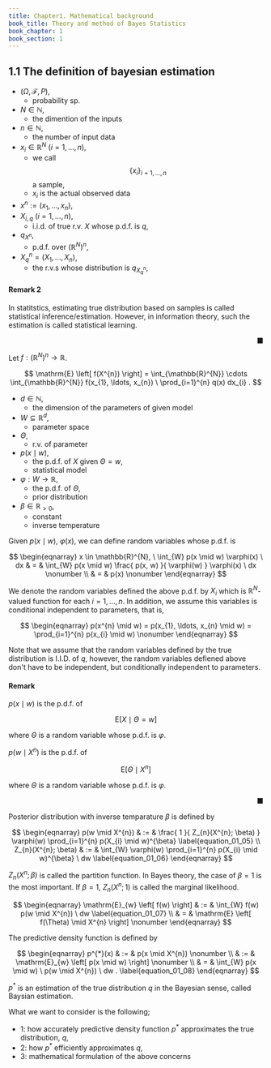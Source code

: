 ```yaml
---
title: Chapter1. Mathematical background
book_title: Theory and method of Bayes Statistics
book_chapter: 1
book_section: 1
---
```


## 1.1 The definition of bayesian estimation

* $(\Omega, \mathcal{F}, P)$,
    * probability sp.
* $N \in \mathbb{N}$,
    * the dimention of the inputs
* $n \in \mathbb{N}$,
    * the number of input data
* $x_{i} \in \mathbb{R}^{N}$ $(i = 1, \ldots, n)$,
    * we call $$\{x_{i}\}_{i=1, \ldots, n}$$ a sample,
    * $x_{i}$ is the actual observed data
* $x^{n} := (x_{1}, \ldots, x_{n})$,
* $X_{i, q} \ (i = 1, \ldots, n)$,
    * i.i.d. of true r.v. $X$ whose p.d.f. is $q$,
* $q_{X^{n}}$,
    * p.d.f. over $(\mathbb{R}^{N})^{n}$,
* $X_{q}^{n} = (X_{1}, \ldots, X_{n})$,
    * the r.v.s whose distribution is $q_{X_{q}^{n}}$,


#### Remark 2
In statitstics, estimating true distribution based on samples is called statistical inference/estimation.
However, in information theory, such the estimation is called statistical learning.

<div class="end-of-statement" style="text-align: right">■</div>

Let $f: (\mathbb{R}^{N})^{n} \rightarrow \mathbb{R}$.

$$
    \mathrm{E}
    \left[
        f(X^{n})
    \right]
    =
    \int_{\mathbb{R}^{N}}
    \cdots
    \int_{\mathbb{R}^{N}}
        f(x_{1}, \ldots, x_{n})
    \
    \prod_{i=1}^{n}
        q(x)
        dx_{i}
    .
$$

* $d \in \mathbb{N}$,
    * the dimension of the parameters of given model
* $W \subseteq \mathbb{R}^{d}$,
    * parameter space
* $\Theta$,
    * r.v. of parameter
* $p(x \mid w)$,
    * the p.d.f. of $X$ given $\Theta = w$,
    * statistical model
* $\varphi: W \rightarrow \mathbb{R}$,
    * the p.d.f. of $\Theta$,
    * prior distribution
* $\beta \in \mathbb{R}_{> 0}$,
    * constant
    * inverse temperature

Given $p(x \mid w)$, $\varphi(x)$, we can define random variables whose p.d.f. is

$$
\begin{eqnarray}
    x \in \mathbb{R}^{N},
    \
    \int_{W}
        p(x \mid w)
        \varphi(x)
    \ dx
    & = &
        \int_{W}
            p(x \mid w)
            \frac{
                p(x, w)
            }{
                \varphi(w)
            }
            \varphi(x)
        \ dx
    \nonumber
    \\
    & = &
        p(x)
    \nonumber
\end{eqnarray}
$$

We denote the random variables defined the above p.d.f. by $X_{i}$ which is $\mathbb{R}^{N}$-valued function for each $i = 1, \ldots, n$.
In addition, we assume this variables is conditional independent to parameters, that is,

$$
\begin{eqnarray}
    p(x^{n} \mid w)
    =
    p(x_{1}, \ldots, x_{n} \mid w)
    =
    \prod_{i=1}^{n}
        p(x_{i} \mid w)
    \nonumber
\end{eqnarray}
$$

Note that we assume that the random variables defined by the true distribution is I.I.D. of $q$, however, the random variables defiened above don't have to be independent, but conditionally independent to parameters.

#### Remark
$p(x \mid w)$ is the p.d.f. of

$$
    \mathrm{E}
    \left[
        X
        \mid
        \Theta = w
    \right]
$$

where $\Theta$ is a random variable whose p.d.f. is $\varphi$.

$p(w \mid X^{n})$ is the p.d.f. of

$$
    \mathrm{E}
    \left[
        \Theta
        \mid
        X^{n}
    \right]
$$

where $\Theta$ is a random variable whose p.d.f. is $\varphi$.

<div class="end-of-statement" style="text-align: right">■</div>

Posterior distribution with inverse temparature $\beta$ is defined by

$$
\begin{eqnarray}
    p(w \mid X^{n})
    & := &
        \frac{
            1
        }{
            Z_{n}(X^{n}; \beta)
        }
        \varphi(w)
        \prod_{i=1}^{n}
            p(X_{i} \mid w)^{\beta}
    \label{equation_01_05}
    \\
    Z_{n}(X^{n}; \beta)
    & := &
        \int_{W}
            \varphi(w)
            \prod_{i=1}^{n}
                p(X_{i} \mid w)^{\beta}
        \ dw
    \label{equation_01_06}
\end{eqnarray}
$$

$Z_{n}(X^{n}; \beta)$ is called the partition function.
In Bayes theory, the case of $\beta = 1$ is the most important.
If $\beta=1$, $Z_{n}(X^{n}; 1)$ is called the marginal likelihood.

$$
\begin{eqnarray}
    \mathrm{E}_{w}
    \left[
        f(w)
    \right]
    & := &
        \int_{W}
            f(w)
            p(w \mid X^{n})
        \ dw
    \label{equation_01_07}
    \\
    & = &
        \mathrm{E}
        \left[
            f(\Theta)
            \mid
            X^{n}
        \right]
    \nonumber
\end{eqnarray}
$$

The predictive density function is defined by

$$
\begin{eqnarray}
    p^{*}(x)
    & := &
        p(x \mid X^{n})
    \nonumber
    \\
    & := &
        \mathrm{E}_{w}
        \left[
            p(x \mid w)
        \right]
    \nonumber
    \\
    & = &
        \int_{W}
            p(x \mid w)
        \ p(w \mid X^{n})
        \ dw
    .
    \label{equation_01_08}
\end{eqnarray}
$$

$p^{*}$ is an estimation of the true distribution $q$ in the Bayesian sense, called Baysian estimation.

What we want to consider is the following;

* 1: how accurately predictive density function $p^{*}$ approximates the true distribution, $q$,
* 2: how $p^{*}$ efficiently approximates $q$,
* 3: mathematical formulation of the above concerns
